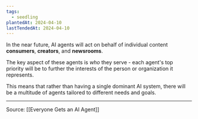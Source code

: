 ```yaml
---
tags:
  - seedling
plantedAt: 2024-04-10
lastTendedAt: 2024-04-10
---
```

In the near future, AI agents will act on behalf of individual content **consumers**, **creators**, and **newsrooms**.

The key aspect of these agents is *who* they serve - each agent's top priority will be to further the interests of the person or organization it represents.

This means that rather than having a single dominant AI system, there will be a multitude of agents tailored to different needs and goals.

---

Source: [[Everyone Gets an AI Agent]]
